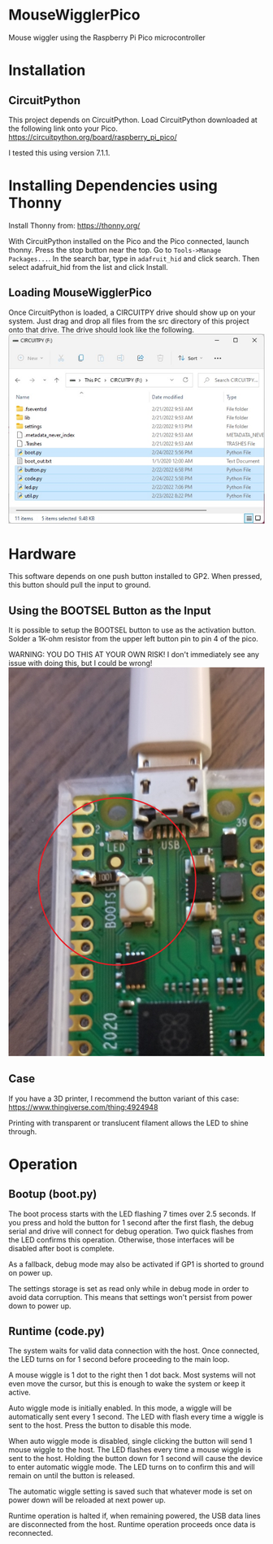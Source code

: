 # MouseWigglerPico
Mouse wiggler using the Raspberry Pi Pico microcontroller

# Installation

## CircuitPython

This project depends on CircuitPython. Load CircuitPython downloaded at the following link onto your Pico.
https://circuitpython.org/board/raspberry_pi_pico/

I tested this using version 7.1.1.

# Installing Dependencies using Thonny

Install Thonny from: https://thonny.org/

With CircuitPython installed on the Pico and the Pico connected, launch thonny. Press the stop button near the top. Go
to `Tools->Manage Packages...`. In the search bar, type in `adafruit_hid` and click search. Then select adafruit_hid
from the list and click Install.

## Loading MouseWigglerPico

Once CircuitPython is loaded, a CIRCUITPY drive should show up on your system. Just drag and drop all files from
the src directory of this project onto that drive. The drive should look like the following.
![button](CIRCUITPYTHON_drive.jpg?raw=true)

# Hardware

This software depends on one push button installed to GP2. When pressed, this button should pull the input to ground.

## Using the BOOTSEL Button as the Input

It is possible to setup the BOOTSEL button to use as the activation button. Solder a 1K-ohm resistor from the upper
left button pin to pin 4 of the pico.

WARNING: YOU DO THIS AT YOUR OWN RISK! I don't immediately see any issue with doing this, but I could be wrong!
![button](button.jpg?raw=true)

## Case

If you have a 3D printer, I recommend the button variant of this case: https://www.thingiverse.com/thing:4924948

Printing with transparent or translucent filament allows the LED to shine through.

# Operation

## Bootup (boot.py)

The boot process starts with the LED flashing 7 times over 2.5 seconds. If you press and hold the button for 1 second
after the first flash, the debug serial and drive will connect for debug operation. Two quick flashes from the LED 
confirms this operation. Otherwise, those interfaces will be disabled after boot is complete.

As a fallback, debug mode may also be activated if GP1 is shorted to ground on power up.

The settings storage is set as read only while in debug mode in order to avoid data corruption. This means that
settings won't persist from power down to power up.

## Runtime (code.py)

The system waits for valid data connection with the host. Once connected, the LED turns on for 1 second before
proceeding to the main loop.

A mouse wiggle is 1 dot to the right then 1 dot back. Most systems will not even move the cursor, but this is enough to
wake the system or keep it active.

Auto wiggle mode is initially enabled. In this mode, a wiggle will be automatically sent every 1 second. The LED with
flash every time a wiggle is sent to the host. Press the button to disable this mode.

When auto wiggle mode is disabled, single clicking the button will send 1 mouse wiggle to the host. The LED flashes
every time a mouse wiggle is sent to the host. Holding the button down for 1 second will cause the device to enter
automatic wiggle mode. The LED turns on to confirm this and will remain on until the button is released. 

The automatic wiggle setting is saved such that whatever mode is set on power down will be reloaded at next power up.

Runtime operation is halted if, when remaining powered, the USB data lines are disconnected from the host. Runtime
operation proceeds once data is reconnected.
